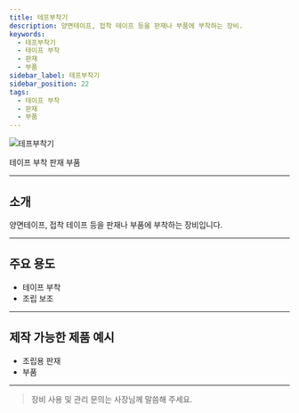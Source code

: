 ```yaml
---
title: 테프부착기
description: 양면테이프, 접착 테이프 등을 판재나 부품에 부착하는 장비.
keywords:
  - 테프부착기
  - 테이프 부착
  - 판재
  - 부품
sidebar_label: 테프부착기
sidebar_position: 22
tags:
  - 테이프 부착
  - 판재
  - 부품
---
```


<div style={{textAlign:'center'}}>
  <img src="/img/machine/테프부착기.png" alt="테프부착기" style={{maxWidth:'400px', borderRadius:'8px', boxShadow:'0 2px 8px #ccc'}} />
</div>

<span class="badge badge--primary">테이프 부착</span>
<span class="badge badge--info">판재</span>
<span class="badge badge--info">부품</span>

---

## 소개
양면테이프, 접착 테이프 등을 판재나 부품에 부착하는 장비입니다.

---

## 주요 용도
- 테이프 부착
- 조립 보조

---

## 제작 가능한 제품 예시
- 조립용 판재
- 부품

---

> 장비 사용 및 관리 문의는 사장님께 말씀해 주세요. 